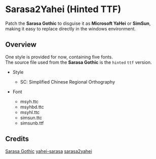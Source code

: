 # Sarasa2Yahei (Hinted TTF)

Patch the **Sarasa Gothic** to disguise it as **Microsoft YaHei** or **SimSun**, making it easy to replace directly in the windows environment.


## Overview

One style is provided for now, containing five fonts.  
The source file used from the **Sarasa Gothic** is the `hinted` `ttf` version.

* Style
  * SC: Simplified Chinese Regional Orthography

* Font
  * msyh.ttc
  * msyhbd.ttc
  * msyhl.ttc
  * simsun.ttc
  * simsunb.ttf


## Credits

[Sarasa Gothic](https://github.com/be5invis/Sarasa-Gothic)  [yahei-sarasa](https://github.com/chenh96/yahei-sarasa)  [sarasa2yahei](https://github.com/ffainy/sarasa2yahei)

